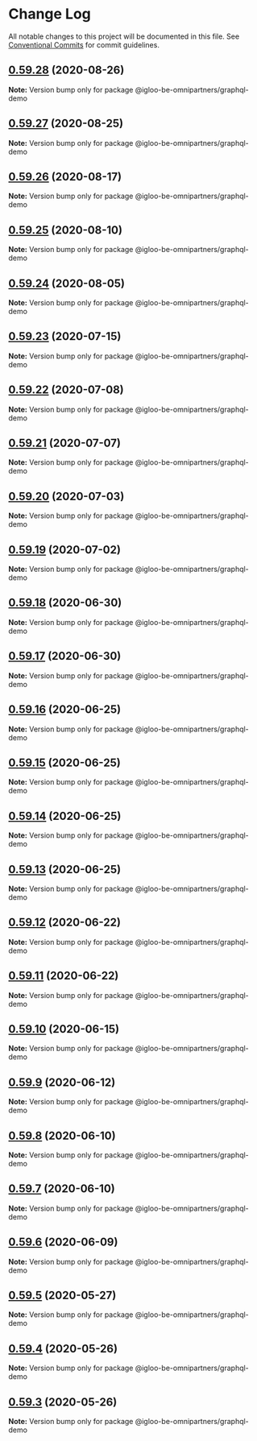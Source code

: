 # Change Log

All notable changes to this project will be documented in this file.
See [Conventional Commits](https://conventionalcommits.org) for commit guidelines.

## [0.59.28](https://github.com/iGLOO-be/node-omnipartners/compare/@igloo-be-omnipartners/graphql-demo@0.59.27...@igloo-be-omnipartners/graphql-demo@0.59.28) (2020-08-26)

**Note:** Version bump only for package @igloo-be-omnipartners/graphql-demo





## [0.59.27](https://github.com/iGLOO-be/node-omnipartners/compare/@igloo-be-omnipartners/graphql-demo@0.59.26...@igloo-be-omnipartners/graphql-demo@0.59.27) (2020-08-25)

**Note:** Version bump only for package @igloo-be-omnipartners/graphql-demo





## [0.59.26](https://github.com/iGLOO-be/node-omnipartners/compare/@igloo-be-omnipartners/graphql-demo@0.59.25...@igloo-be-omnipartners/graphql-demo@0.59.26) (2020-08-17)

**Note:** Version bump only for package @igloo-be-omnipartners/graphql-demo





## [0.59.25](https://github.com/iGLOO-be/node-omnipartners/compare/@igloo-be-omnipartners/graphql-demo@0.59.24...@igloo-be-omnipartners/graphql-demo@0.59.25) (2020-08-10)

**Note:** Version bump only for package @igloo-be-omnipartners/graphql-demo





## [0.59.24](https://github.com/iGLOO-be/node-omnipartners/compare/@igloo-be-omnipartners/graphql-demo@0.59.23...@igloo-be-omnipartners/graphql-demo@0.59.24) (2020-08-05)

**Note:** Version bump only for package @igloo-be-omnipartners/graphql-demo





## [0.59.23](https://github.com/iGLOO-be/node-omnipartners/compare/@igloo-be-omnipartners/graphql-demo@0.59.22...@igloo-be-omnipartners/graphql-demo@0.59.23) (2020-07-15)

**Note:** Version bump only for package @igloo-be-omnipartners/graphql-demo





## [0.59.22](https://github.com/iGLOO-be/node-omnipartners/compare/@igloo-be-omnipartners/graphql-demo@0.59.21...@igloo-be-omnipartners/graphql-demo@0.59.22) (2020-07-08)

**Note:** Version bump only for package @igloo-be-omnipartners/graphql-demo





## [0.59.21](https://github.com/iGLOO-be/node-omnipartners/compare/@igloo-be-omnipartners/graphql-demo@0.59.20...@igloo-be-omnipartners/graphql-demo@0.59.21) (2020-07-07)

**Note:** Version bump only for package @igloo-be-omnipartners/graphql-demo





## [0.59.20](https://github.com/iGLOO-be/node-omnipartners/compare/@igloo-be-omnipartners/graphql-demo@0.59.19...@igloo-be-omnipartners/graphql-demo@0.59.20) (2020-07-03)

**Note:** Version bump only for package @igloo-be-omnipartners/graphql-demo





## [0.59.19](https://github.com/iGLOO-be/node-omnipartners/compare/@igloo-be-omnipartners/graphql-demo@0.59.18...@igloo-be-omnipartners/graphql-demo@0.59.19) (2020-07-02)

**Note:** Version bump only for package @igloo-be-omnipartners/graphql-demo





## [0.59.18](https://github.com/iGLOO-be/node-omnipartners/compare/@igloo-be-omnipartners/graphql-demo@0.59.17...@igloo-be-omnipartners/graphql-demo@0.59.18) (2020-06-30)

**Note:** Version bump only for package @igloo-be-omnipartners/graphql-demo





## [0.59.17](https://github.com/iGLOO-be/node-omnipartners/compare/@igloo-be-omnipartners/graphql-demo@0.59.16...@igloo-be-omnipartners/graphql-demo@0.59.17) (2020-06-30)

**Note:** Version bump only for package @igloo-be-omnipartners/graphql-demo





## [0.59.16](https://github.com/iGLOO-be/node-omnipartners/compare/@igloo-be-omnipartners/graphql-demo@0.59.15...@igloo-be-omnipartners/graphql-demo@0.59.16) (2020-06-25)

**Note:** Version bump only for package @igloo-be-omnipartners/graphql-demo





## [0.59.15](https://github.com/iGLOO-be/node-omnipartners/compare/@igloo-be-omnipartners/graphql-demo@0.59.14...@igloo-be-omnipartners/graphql-demo@0.59.15) (2020-06-25)

**Note:** Version bump only for package @igloo-be-omnipartners/graphql-demo





## [0.59.14](https://github.com/iGLOO-be/node-omnipartners/compare/@igloo-be-omnipartners/graphql-demo@0.59.13...@igloo-be-omnipartners/graphql-demo@0.59.14) (2020-06-25)

**Note:** Version bump only for package @igloo-be-omnipartners/graphql-demo





## [0.59.13](https://github.com/iGLOO-be/node-omnipartners/compare/@igloo-be-omnipartners/graphql-demo@0.59.12...@igloo-be-omnipartners/graphql-demo@0.59.13) (2020-06-25)

**Note:** Version bump only for package @igloo-be-omnipartners/graphql-demo





## [0.59.12](https://github.com/iGLOO-be/node-omnipartners/compare/@igloo-be-omnipartners/graphql-demo@0.59.11...@igloo-be-omnipartners/graphql-demo@0.59.12) (2020-06-22)

**Note:** Version bump only for package @igloo-be-omnipartners/graphql-demo





## [0.59.11](https://github.com/iGLOO-be/node-omnipartners/compare/@igloo-be-omnipartners/graphql-demo@0.59.10...@igloo-be-omnipartners/graphql-demo@0.59.11) (2020-06-22)

**Note:** Version bump only for package @igloo-be-omnipartners/graphql-demo





## [0.59.10](https://github.com/iGLOO-be/node-omnipartners/compare/@igloo-be-omnipartners/graphql-demo@0.59.9...@igloo-be-omnipartners/graphql-demo@0.59.10) (2020-06-15)

**Note:** Version bump only for package @igloo-be-omnipartners/graphql-demo





## [0.59.9](https://github.com/iGLOO-be/node-omnipartners/compare/@igloo-be-omnipartners/graphql-demo@0.59.8...@igloo-be-omnipartners/graphql-demo@0.59.9) (2020-06-12)

**Note:** Version bump only for package @igloo-be-omnipartners/graphql-demo





## [0.59.8](https://github.com/iGLOO-be/node-omnipartners/compare/@igloo-be-omnipartners/graphql-demo@0.59.7...@igloo-be-omnipartners/graphql-demo@0.59.8) (2020-06-10)

**Note:** Version bump only for package @igloo-be-omnipartners/graphql-demo





## [0.59.7](https://github.com/iGLOO-be/node-omnipartners/compare/@igloo-be-omnipartners/graphql-demo@0.59.6...@igloo-be-omnipartners/graphql-demo@0.59.7) (2020-06-10)

**Note:** Version bump only for package @igloo-be-omnipartners/graphql-demo





## [0.59.6](https://github.com/iGLOO-be/node-omnipartners/compare/@igloo-be-omnipartners/graphql-demo@0.59.5...@igloo-be-omnipartners/graphql-demo@0.59.6) (2020-06-09)

**Note:** Version bump only for package @igloo-be-omnipartners/graphql-demo





## [0.59.5](https://github.com/iGLOO-be/node-omnipartners/compare/@igloo-be-omnipartners/graphql-demo@0.59.4...@igloo-be-omnipartners/graphql-demo@0.59.5) (2020-05-27)

**Note:** Version bump only for package @igloo-be-omnipartners/graphql-demo





## [0.59.4](https://github.com/iGLOO-be/node-omnipartners/compare/@igloo-be-omnipartners/graphql-demo@0.59.3...@igloo-be-omnipartners/graphql-demo@0.59.4) (2020-05-26)

**Note:** Version bump only for package @igloo-be-omnipartners/graphql-demo





## [0.59.3](https://github.com/iGLOO-be/node-omnipartners/compare/@igloo-be-omnipartners/graphql-demo@0.59.2...@igloo-be-omnipartners/graphql-demo@0.59.3) (2020-05-26)

**Note:** Version bump only for package @igloo-be-omnipartners/graphql-demo
